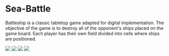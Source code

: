 # Sea-Battle
Battleship is a classic tabletop game adapted for digital implementation. The objective of the game is to destroy all of the opponent's ships placed on the game board. Each player has their own field divided into cells where ships are positioned.

<image src=https://github.com/AikoRyusaki/Sea-Battle/assets/136241809/3cd972b5-18ff-46e4-b6a8-a09725ff0835>
<image src=https://github.com/AikoRyusaki/Sea-Battle/assets/136241809/66f2b040-0b82-43d9-95bd-691b2ed8d4f7>
<image src=https://github.com/AikoRyusaki/Sea-Battle/assets/136241809/9df7b22b-5dab-486a-9c3d-deffa3d6156b>
  <image src=https://github.com/AikoRyusaki/Sea-Battle/assets/136241809/e728ad9f-fa94-4aa5-9468-8d9f1a467d7d>

